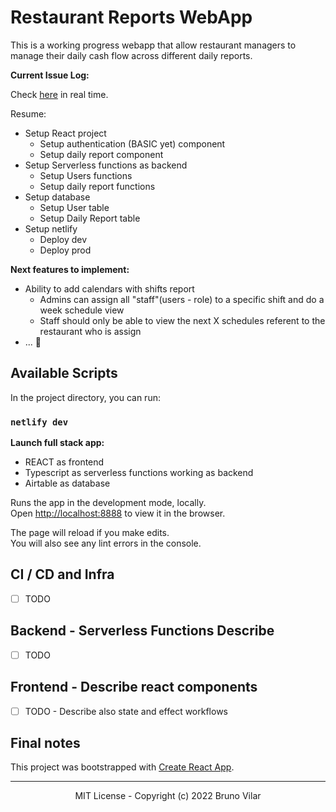 # Restaurant Reports WebApp

This is a working progress webapp that allow restaurant managers to manage their daily cash flow across different daily reports.

**Current Issue Log:**

Check [here](https://airtable.com/shrXsF5MPsCPM8H63) in real time.

Resume:

- Setup React project
  - Setup authentication (BASIC yet) component
  - Setup daily report component
- Setup Serverless functions as backend
  - Setup Users functions
  - Setup daily report functions
- Setup database
  - Setup User table
  - Setup Daily Report table
- Setup netlify
  - Deploy dev
  - Deploy prod

**Next features to implement:**

- Ability to add calendars with shifts report
  - Admins can assign all "staff"(users - role) to a specific shift and do a week schedule view
  - Staff should only be able to view the next X schedules referent to the restaurant who is assign
- ... 🚀

## Available Scripts

In the project directory, you can run:

### `netlify dev`

**Launch full stack app:**

- REACT as frontend
- Typescript as serverless functions working as backend
- Airtable as database

Runs the app in the development mode, locally.\
Open [http://localhost:8888](http://localhost:8888) to view it in the browser.

The page will reload if you make edits.\
You will also see any lint errors in the console.

## CI / CD and Infra

- [ ] TODO

## Backend - Serverless Functions Describe

- [ ] TODO

## Frontend - Describe react components

- [ ] TODO - Describe also state and effect workflows

## Final notes

This project was bootstrapped with [Create React App](https://github.com/facebook/create-react-app).

---

<p align="center"><a>MIT License</a> - Copyright (c) 2022 Bruno Vilar</p>
